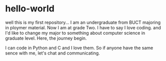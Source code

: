 # hello-world

well this is my first repository...
I am an undergraduate from BUCT majoring in ploymer material. Now I am at grade Two.
I have to say I love coding. and I'd like to change my major to something about computer science in graduate level.
Here, the journey begin.

I can code in Python and C and I love them. So if anyone have the same sence with me, let's chat and communicating.
